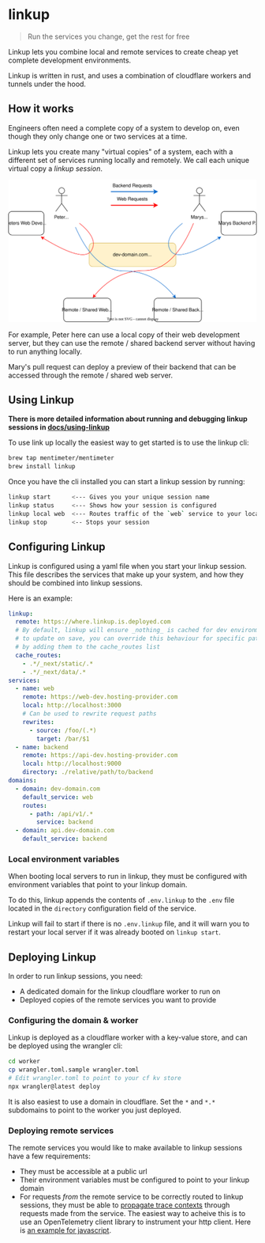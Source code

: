 # linkup

> Run the services you change, get the rest for free

Linkup lets you combine local and remote services to create cheap yet complete development environments.

Linkup is written in rust, and uses a combination of cloudflare workers and tunnels under the hood.

## How it works

Engineers often need a complete copy of a system to develop on, even though they only change one or two services at a time.

Linkup lets you create many "virtual copies" of a system, each with a different set of services running locally and remotely. We call each unique virtual copy a _linkup session_.

![linkup-routing](./docs/src/assets/linkup-routing.svg)

For example, Peter here can use a local copy of their web development server, but they can use the remote / shared backend server without having to run anything locally.

Mary's pull request can deploy a preview of their backend that can be accessed through the remote / shared web server.

## Using Linkup

**There is more detailed information about running and debugging linkup sessions in [docs/using-linkup](./docs/using-linkup.md)**

To use link up locally the easiest way to get started is to use the linkup cli:

```sh
brew tap mentimeter/mentimeter
brew install linkup
```

Once you have the cli installed you can start a linkup session by running:

```zsh
linkup start      <--- Gives you your unique session name
linkup status     <--- Shows how your session is configured
linkup local web  <--- Routes traffic of the `web` service to your local machine
linkup stop       <-- Stops your session
```

## Configuring Linkup

Linkup is configured using a yaml file when you start your linkup session. This file describes the services that make up your system, and how they should be combined into linkup sessions.

Here is an example:

```yaml
linkup:
  remote: https://where.linkup.is.deployed.com
  # By default, linkup will ensure _nothing_ is cached for dev environments
  # to update on save, you can override this behaviour for specific paths
  # by adding them to the cache_routes list
  cache_routes:
    - .*/_next/static/.*
    - .*/_next/data/.*
services:
  - name: web
    remote: https://web-dev.hosting-provider.com
    local: http://localhost:3000
    # Can be used to rewrite request paths
    rewrites:
      - source: /foo/(.*)
        target: /bar/$1
  - name: backend
    remote: https://api-dev.hosting-provider.com
    local: http://localhost:9000
    directory: ./relative/path/to/backend
domains:
  - domain: dev-domain.com
    default_service: web
    routes:
      - path: /api/v1/.*
        service: backend
  - domain: api.dev-domain.com
    default_service: backend
```

### Local environment variables

When booting local servers to run in linkup, they must be configured with environment variables that point to your linkup domain.

To do this, linkup appends the contents of `.env.linkup` to the `.env` file located in the `directory` configuration field of the service.

Linkup will fail to start if there is no `.env.linkup` file, and it will warn you to restart your local server if it was already booted on `linkup start`.

## Deploying Linkup

In order to run linkup sessions, you need:

- A dedicated domain for the linkup cloudflare worker to run on
- Deployed copies of the remote services you want to provide

### Configuring the domain & worker

Linkup is deployed as a cloudflare worker with a key-value store, and can be deployed using the wrangler cli:

```sh
cd worker
cp wrangler.toml.sample wrangler.toml
# Edit wrangler.toml to point to your cf kv store
npx wrangler@latest deploy
```

It is also easiest to use a domain in cloudflare. Set the `*` and `*.*` subdomains to point to the worker you just deployed.

### Deploying remote services

The remote services you would like to make available to linkup sessions have a few requirements:

- They must be accessible at a public url
- Their environment variables must be configured to point to your linkup domain
- For requests _from_ the remote service to be correctly routed to linkup sessions, they must be able to [propagate trace contexts](https://www.w3.org/TR/trace-context/) through requests made from the service. The easiest way to acheive this is to use an OpenTelemetry client library to instrument your http client. Here is [an example for javascript](https://www.npmjs.com/package/@opentelemetry/instrumentation-http).

